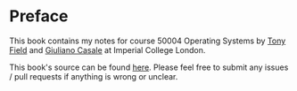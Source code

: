 # Preface

This book contains my notes for course 50004 Operating Systems by [Tony Field](http://wp.doc.ic.ac.uk/ajf/) and [Giuliano Casale](http://wp.doc.ic.ac.uk/gcasale/) at Imperial College London.

This book's source can be found [here](https://github.com/wdhg/simulation-and-modelling). Please feel free to submit any issues / pull requests if anything is wrong or unclear.
